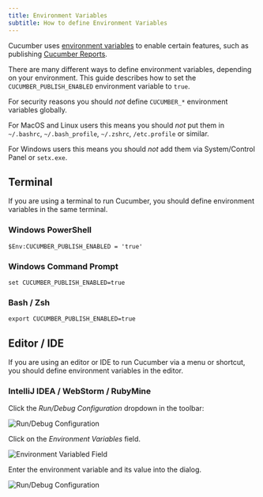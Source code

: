 ```yaml
---
title: Environment Variables
subtitle: How to define Environment Variables
---
```


Cucumber uses [environment variables](https://en.wikipedia.org/wiki/Environment_variable) to enable
certain features, such as publishing [Cucumber Reports](https://reports.cucumber.io).

There are many different ways to define environment variables, depending on your environment.
This guide describes how to set the `CUCUMBER_PUBLISH_ENABLED` environment variable to `true`.

For security reasons you should *not* define `CUCUMBER_*` environment variables globally.

For MacOS and Linux users this means you should *not* put them in `~/.bashrc`,
`~/.bash_profile`, `~/.zshrc`, `/etc.profile` or similar.

For Windows users this means you should *not* add them via System/Control Panel or `setx.exe`.

## Terminal

If you are using a terminal to run Cucumber, you should define environment variables in the
same terminal.

### Windows PowerShell

```shell
$Env:CUCUMBER_PUBLISH_ENABLED = 'true'
```

### Windows Command Prompt

```shell
set CUCUMBER_PUBLISH_ENABLED=true
```

### Bash / Zsh

```shell
export CUCUMBER_PUBLISH_ENABLED=true
```

## Editor / IDE

If you are using an editor or IDE to run Cucumber via a menu or shortcut, you should
define environment variables in the editor.

### IntelliJ IDEA / WebStorm / RubyMine

Click the *Run/Debug Configuration* dropdown in the toolbar:

![Run/Debug Configuration](/img/environment-variables/idea/run-debug-configuration.png)

Click on the *Environment Variables* field.

![Environment Variabled Field](/img/environment-variables/idea/environment-variables-field.png)

Enter the environment variable and its value into the dialog.

![Run/Debug Configuration](/img/environment-variables/idea/enter-environment-variable.png)
